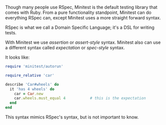 Though many people use RSpec, Minitest is the default testing library that comes with Ruby. From a pure functionality standpoint, Minitest can do everything RSpec can, except Minitest uses a more straight forward syntax.

RSpec is what we call a Domain Specific Language; it's a DSL for writing tests.

With Minitest we use _assertion_ or _assert-style_ syntax. Minitest also can use a different syntax called _expectation_ or _spec-style_ syntax.

It looks like:

```ruby
require 'minitest/autorun'

require_relative 'car'

describe 'Car#wheels' do
  it 'has 4 wheels' do
    car = Car.new
    car.wheels.must_equal 4           # this is the expectation
  end
end
```

This syntax mimics RSpec's syntax, but is not important to know.
